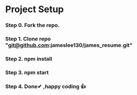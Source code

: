 # Project Setup
### Step 0. Fork the repo.
### Step 1. Clone repo "git@github.com:jameslee130/james_resume.git"
### Step 2. npm install
### Step 3. npm start
### Step 4. Done✔ ,happy coding 👍
